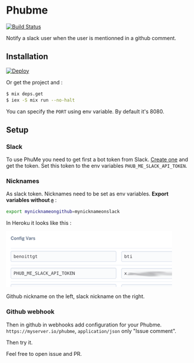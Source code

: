 # Phubme

[![Build Status](https://travis-ci.org/benoittgt/PhubMe.svg)](https://travis-ci.org/benoittgt/PhubMe)

Notify a slack user when the user is mentionned in a github comment.

## Installation

[![Deploy](https://www.herokucdn.com/deploy/button.svg)](https://heroku.com/deploy)

Or get the project and :
```sh
$ mix deps.get
$ iex -S mix run --no-halt
```
You can specify the `PORT` using env variable. By default it's 8080.

## Setup

### Slack
To use PhuMe you need to get first a bot token from Slack. [Create one](https://api.slack.com/bot-users) and get the token.
Set this token to the env variables `PHUB_ME_SLACK_API_TOKEN`.

### Nicknames
As slack token. Nicknames need to be set as env variables. **Export variables without `@`** :
```sh
export mynicknameongithub=mynicknameonslack
```

In Heroku it looks like this :

![](heroku_envs.png)

Github nickname on the left, slack nickname on the right.

### Github webhook

Then in github in webhooks add configuration for your Phubme. `https://myserver.io/phubme`, `application/json` only "Issue comment".

Then try it.

Feel free to open issue and PR.

